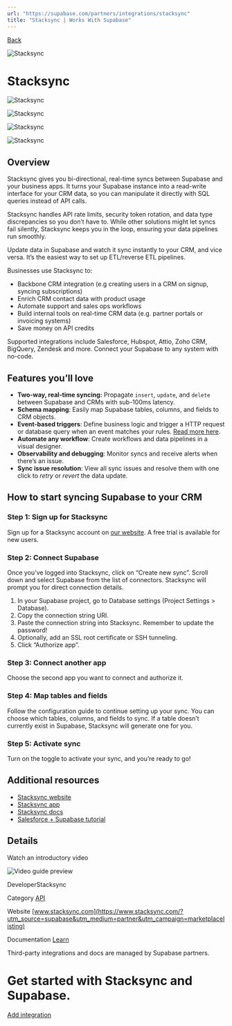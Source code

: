 ```yaml
---
url: "https://supabase.com/partners/integrations/stacksync"
title: "Stacksync | Works With Supabase"
---
```


[Back](https://supabase.com/partners/integrations)

![Stacksync](https://supabase.com/_next/image?url=https%3A%2F%2Fobuldanrptloktxcffvn.supabase.co%2Fstorage%2Fv1%2Fobject%2Fpublic%2Fimages%2Fintegrations%2Fstacksync%2FStacksync_logo_bug-light.png&w=128&q=75&dpl=dpl_7FY8EmFQ6G3YqautJ4Fvh1viLnvu)

# Stacksync

![Stacksync](https://supabase.com/_next/image?url=https%3A%2F%2Fobuldanrptloktxcffvn.supabase.co%2Fstorage%2Fv1%2Fobject%2Fpublic%2Fimages%2Fintegrations%2Fstacksync%2F01.png&w=3840&q=75&dpl=dpl_7FY8EmFQ6G3YqautJ4Fvh1viLnvu)

![Stacksync](https://supabase.com/_next/image?url=https%3A%2F%2Fobuldanrptloktxcffvn.supabase.co%2Fstorage%2Fv1%2Fobject%2Fpublic%2Fimages%2Fintegrations%2Fstacksync%2F02.png&w=3840&q=75&dpl=dpl_7FY8EmFQ6G3YqautJ4Fvh1viLnvu)

![Stacksync](https://supabase.com/_next/image?url=https%3A%2F%2Fobuldanrptloktxcffvn.supabase.co%2Fstorage%2Fv1%2Fobject%2Fpublic%2Fimages%2Fintegrations%2Fstacksync%2F03.png&w=3840&q=75&dpl=dpl_7FY8EmFQ6G3YqautJ4Fvh1viLnvu)

![Stacksync](https://supabase.com/_next/image?url=https%3A%2F%2Fobuldanrptloktxcffvn.supabase.co%2Fstorage%2Fv1%2Fobject%2Fpublic%2Fimages%2Fintegrations%2Fstacksync%2F04.png&w=3840&q=75&dpl=dpl_7FY8EmFQ6G3YqautJ4Fvh1viLnvu)

## Overview

Stacksync gives you bi-directional, real-time syncs between Supabase and your business apps. It turns your Supabase instance into a read-write interface for your CRM data, so you can manipulate it directly with SQL queries instead of API calls.

Stacksync handles API rate limits, security token rotation, and data type discrepancies so you don’t have to. While other solutions might let syncs fail silently, Stacksync keeps you in the loop, ensuring your data pipelines run smoothly.

Update data in Supabase and watch it sync instantly to your CRM, and vice versa. It’s the easiest way to set up ETL/reverse ETL pipelines.

Businesses use Stacksync to:

- Backbone CRM integration (e.g creating users in a CRM on signup, syncing subscriptions)
- Enrich CRM contact data with product usage
- Automate support and sales ops workflows
- Build internal tools on real-time CRM data (e.g. partner portals or invoicing systems)
- Save money on API credits

Supported integrations include Salesforce, Hubspot, Attio, Zoho CRM, BigQuery, Zendesk and more. Connect your Supabase to any system with no-code.

## Features you’ll love

- **Two-way, real-time syncing:** Propagate `insert`, `update`, and `delete` between Supabase and CRMs with sub-100ms latency.
- **Schema mapping**: Easily map Supabase tables, columns, and fields to CRM objects.
- **Event-based triggers**: Define business logic and trigger a HTTP request or database query when an event matches your rules. [Read more here](https://docs.stacksync.com/guides/event-triggers?utm_source=supabase&utm_medium=partner&utm_campaign=marketplacelisting).
- **Automate any workflow**: Create workflows and data pipelines in a visual designer.
- **Observability and debugging**: Monitor syncs and receive alerts when there’s an issue.
- **Sync issue resolution**: View all sync issues and resolve them with one click to _retry_ or _revert_ the data update.

## How to start syncing Supabase to your CRM

### Step 1: Sign up for Stacksync

Sign up for a Stacksync account on [our website](https://www.stacksync.com/?utm_source=supabase&utm_medium=partner&utm_campaign=marketplacelisting). A free trial is available for new users.

### Step 2: Connect Supabase

Once you’ve logged into Stacksync, click on “Create new sync”. Scroll down and select Supabase from the list of connectors. Stacksync will prompt you for direct connection details.

1. In your Supabase project, go to Database settings (Project Settings > Database).
2. Copy the connection string URI.
3. Paste the connection string into Stacksync. Remember to update the password!
4. Optionally, add an SSL root certificate or SSH tunneling.
5. Click “Authorize app”.

### Step 3: Connect another app

Choose the second app you want to connect and authorize it.

### Step 4: Map tables and fields

Follow the configuration guide to continue setting up your sync. You can choose which tables, columns, and fields to sync. If a table doesn’t currently exist in Supabase, Stacksync will generate one for you.

### Step 5: Activate sync

Turn on the toggle to activate your sync, and you’re ready to go!

## Additional resources

- [Stacksync website](https://www.stacksync.com/?utm_source=supabase&utm_medium=partner&utm_campaign=marketplacelisting)
- [Stacksync app](https://app.stacksync.com/?utm_source=supabase&utm_medium=partner&utm_campaign=marketplacelisting)
- [Stacksync docs](https://docs.stacksync.com/connectors/supabase?utm_source=supabase&utm_medium=partner&utm_campaign=marketplacelisting)
- [Salesforce + Supabase tutorial](https://docs.stacksync.com/guides/two-way-sync-salesforce-and-postgres?utm_source=supabase&utm_medium=partner&utm_campaign=marketplacelisting)

## Details

Watch an introductory video

![Video guide preview](https://supabase.com/_next/image?url=%2Fimages%2Fblur.png&w=3840&q=75&dpl=dpl_7FY8EmFQ6G3YqautJ4Fvh1viLnvu)

DeveloperStacksync

Category [API](https://supabase.com/partners/integrations#api)

Website [www.stacksync.com](https://www.stacksync.com/?utm_source=supabase&utm_medium=partner&utm_campaign=marketplacelisting)

Documentation [Learn](https://docs.stacksync.com/connectors/supabase?utm_source=supabase&utm_medium=partner&utm_campaign=marketplacelisting)

Third-party integrations and docs are managed by Supabase partners.

# Get started with Stacksync and Supabase.

[Add integration](https://www.stacksync.com/?utm_source=supabase&utm_medium=partner&utm_campaign=marketplacelisting)